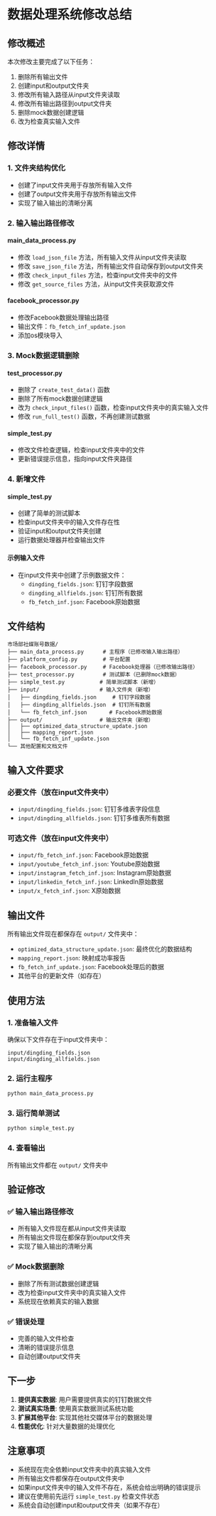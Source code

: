 # 数据处理系统修改总结

## 修改概述

本次修改主要完成了以下任务：
1. 删除所有输出文件
2. 创建input和output文件夹
3. 修改所有输入路径从input文件夹读取
4. 修改所有输出路径到output文件夹
5. 删除mock数据创建逻辑
6. 改为检查真实输入文件

## 修改详情

### 1. 文件夹结构优化
- 创建了input文件夹用于存放所有输入文件
- 创建了output文件夹用于存放所有输出文件
- 实现了输入输出的清晰分离

### 2. 输入输出路径修改

#### main_data_process.py
- 修改 `load_json_file` 方法，所有输入文件从input文件夹读取
- 修改 `save_json_file` 方法，所有输出文件自动保存到output文件夹
- 修改 `check_input_files` 方法，检查input文件夹中的文件
- 修改 `get_source_files` 方法，从input文件夹获取源文件

#### facebook_processor.py
- 修改Facebook数据处理输出路径
- 输出文件：`fb_fetch_inf_update.json`
- 添加os模块导入

### 3. Mock数据逻辑删除

#### test_processor.py
- 删除了 `create_test_data()` 函数
- 删除了所有mock数据创建逻辑
- 改为 `check_input_files()` 函数，检查input文件夹中的真实输入文件
- 修改 `run_full_test()` 函数，不再创建测试数据

#### simple_test.py
- 修改文件检查逻辑，检查input文件夹中的文件
- 更新错误提示信息，指向input文件夹路径

### 4. 新增文件

#### simple_test.py
- 创建了简单的测试脚本
- 检查input文件夹中的输入文件存在性
- 验证input和output文件夹创建
- 运行数据处理器并检查输出文件

#### 示例输入文件
- 在input文件夹中创建了示例数据文件：
  - `dingding_fields.json`: 钉钉字段数据
  - `dingding_allfields.json`: 钉钉所有数据
  - `fb_fetch_inf.json`: Facebook原始数据

## 文件结构

```
市场部社媒账号数据/
├── main_data_process.py      # 主程序（已修改输入输出路径）
├── platform_config.py        # 平台配置
├── facebook_processor.py     # Facebook处理器（已修改输出路径）
├── test_processor.py         # 测试脚本（已删除mock数据）
├── simple_test.py           # 简单测试脚本（新增）
├── input/                   # 输入文件夹（新增）
│   ├── dingding_fields.json     # 钉钉字段数据
│   ├── dingding_allfields.json  # 钉钉所有数据
│   └── fb_fetch_inf.json       # Facebook原始数据
├── output/                  # 输出文件夹（新增）
│   ├── optimized_data_structure_update.json
│   ├── mapping_report.json
│   └── fb_fetch_inf_update.json
└── 其他配置和文档文件
```

## 输入文件要求

### 必要文件（放在input文件夹中）
- `input/dingding_fields.json`: 钉钉多维表字段信息
- `input/dingding_allfields.json`: 钉钉多维表所有数据

### 可选文件（放在input文件夹中）
- `input/fb_fetch_inf.json`: Facebook原始数据
- `input/youtube_fetch_inf.json`: Youtube原始数据
- `input/instagram_fetch_inf.json`: Instagram原始数据
- `input/linkedin_fetch_inf.json`: LinkedIn原始数据
- `input/x_fetch_inf.json`: X原始数据

## 输出文件

所有输出文件现在都保存在 `output/` 文件夹中：

- `optimized_data_structure_update.json`: 最终优化的数据结构
- `mapping_report.json`: 映射成功率报告
- `fb_fetch_inf_update.json`: Facebook处理后的数据
- 其他平台的更新文件（如存在）

## 使用方法

### 1. 准备输入文件
确保以下文件存在于input文件夹中：
```
input/dingding_fields.json
input/dingding_allfields.json
```

### 2. 运行主程序
```bash
python main_data_process.py
```

### 3. 运行简单测试
```bash
python simple_test.py
```

### 4. 查看输出
所有输出文件都在 `output/` 文件夹中

## 验证修改

### ✅ 输入输出路径修改
- 所有输入文件现在都从input文件夹读取
- 所有输出文件现在都保存到output文件夹
- 实现了输入输出的清晰分离

### ✅ Mock数据删除
- 删除了所有测试数据创建逻辑
- 改为检查input文件夹中的真实输入文件
- 系统现在依赖真实的输入数据

### ✅ 错误处理
- 完善的输入文件检查
- 清晰的错误提示信息
- 自动创建output文件夹

## 下一步

1. **提供真实数据**: 用户需要提供真实的钉钉数据文件
2. **测试真实场景**: 使用真实数据测试系统功能
3. **扩展其他平台**: 实现其他社交媒体平台的数据处理
4. **性能优化**: 针对大量数据的处理优化

## 注意事项

- 系统现在完全依赖input文件夹中的真实输入文件
- 所有输出文件都保存在output文件夹中
- 如果input文件夹中的输入文件不存在，系统会给出明确的错误提示
- 建议在使用前先运行 `simple_test.py` 检查文件状态
- 系统会自动创建input和output文件夹（如果不存在） 